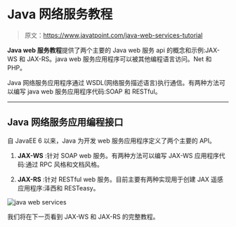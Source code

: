 # Java 网络服务教程

> 原文：<https://www.javatpoint.com/java-web-services-tutorial>

**Java web 服务教程**提供了两个主要的 Java web 服务 api 的概念和示例:JAX-WS 和 JAX-RS。java web 服务应用程序可以被其他编程语言访问。Net 和 PHP。

Java 网络服务应用程序通过 WSDL(网络服务描述语言)执行通信。有两种方法可以编写 java web 服务应用程序代码:SOAP 和 RESTful。

* * *

## Java 网络服务应用编程接口

自 JavaEE 6 以来，Java 为开发 web 服务应用程序定义了两个主要的 API。

1) **JAX-WS** :针对 SOAP web 服务。有两种方法可以编写 JAX-WS 应用程序代码:通过 RPC 风格和文档风格。

2) **JAX-RS** :针对 RESTful web 服务。目前主要有两种实现用于创建 JAX 遥感应用程序:泽西和 RESTeasy。

![java web services](../img/fab037b612eb882b5b8a8fcc58aa50b4.png)

我们将在下一页看到 JAX-WS 和 JAX-RS 的完整教程。